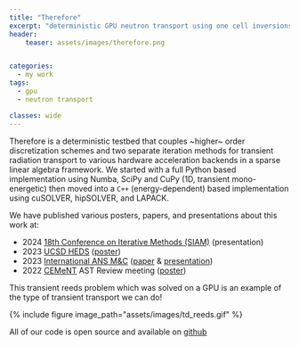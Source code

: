 ```yaml
---
title: "Therefore"
excerpt: "deterministic GPU neutron transport using one cell inversions"
header:
    teaser: assets/images/therefore.png


categories:
  - my work
tags:
  - gpu
  - neutron transport

classes: wide
---
```


Therefore is a deterministic testbed that couples ~higher~ order discretization schemes and two separate iteration methods for transient radiation transport to various hardware acceleration backends in a sparse linear algebra framework. We started with a full Python based implementation using Numba, SciPy and CuPy (1D, transient mono-energetic) then moved into a `C++` (energy-dependent) based implementation using cuSOLVER, hipSOLVER, and LAPACK.

We have published various posters, papers, and presentations about this work at:
* 2024 [18th Conference on Iterative Methods (SIAM)](https://grandmaster.colorado.edu/copper/2024/) (presentation)
* 2023 [UCSD HEDS](https://cer.ucsd.edu/events/HEDSSS/index.html) ([poster](https://github.com/jpmorgan98/MandC2023-Therefore/blob/main/poster_presentation.pptx))
* 2023 [International ANS M&C](https://mc2023.com/) ([paper](https://arxiv.org/abs/2305.13555) & [presentation](https://github.com/jpmorgan98/MandC2023-Therefore/blob/main/We3T5-4-JoannaPiperMorgan.pptx))
* 2022 [CEMeNT](https://cement-psaap.github.io/) AST Review meeting ([poster](https://doi.org/10.5281/zenodo.7159011))

This transient reeds problem which was solved on a GPU is an example of the type of transient transport we can do!

{% include figure image_path="assets/images/td_reeds.gif" %}

All of our code is open source and available on [github](https://github.com/CEMeNT-PSAAP/Therefore)